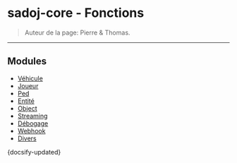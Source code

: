 # sadoj-core - Fonctions

> Auteur de la page: Pierre & Thomas.

---

## Modules

* [Véhicule](life/dev/framework/sadoj-core/function/vehicle.md)
* [Joueur](life/dev/framework/sadoj-core/function/player.md)
* [Ped](life/dev/framework/sadoj-core/function/ped.md)
* [Entité](life/dev/framework/sadoj-core/function/entity.md)
* [Object](life/dev/framework/sadoj-core/function/object.md)
* [Streaming](life/dev/framework/sadoj-core/function/streaming.md)
* [Débogage](life/dev/framework/sadoj-core/function/debug.md)
* [Webhook](life/dev/framework/sadoj-core/function/webhook.md)
* [Divers](life/dev/framework/sadoj-core/function/misc.md)

{docsify-updated}
